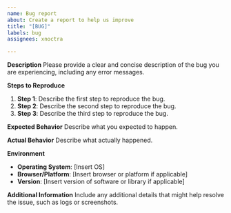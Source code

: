 ```yaml
---
name: Bug report
about: Create a report to help us improve
title: "[BUG]"
labels: bug
assignees: xnoctra

---
```


**Description**
Please provide a clear and concise description of the bug you are experiencing, including any error messages.

**Steps to Reproduce**
1. **Step 1**: Describe the first step to reproduce the bug.
2. **Step 2**: Describe the second step to reproduce the bug.
3. **Step 3**: Describe the third step to reproduce the bug.

**Expected Behavior**
Describe what you expected to happen.

**Actual Behavior**
Describe what actually happened.

**Environment**
- **Operating System**: [Insert OS]
- **Browser/Platform**: [Insert browser or platform if applicable]
- **Version**: [Insert version of software or library if applicable]

**Additional Information**
Include any additional details that might help resolve the issue, such as logs or screenshots.
